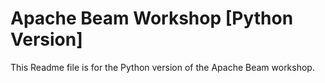 # Apache Beam Workshop [Python Version]
This Readme file is for the Python version of the Apache Beam workshop.
 
